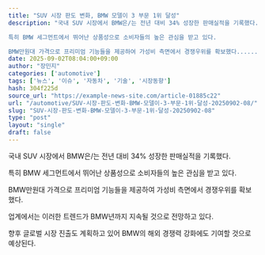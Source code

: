 ```yaml
---
title: "SUV 시장 판도 변화, BMW 모델이 3 부문 1위 달성"
description: "국내 SUV 시장에서 BMW은/는 전년 대비 34% 성장한 판매실적을 기록했다.

특히 BMW 세그먼트에서 뛰어난 상품성으로 소비자들의 높은 관심을 받고 있다.

BMW만원대 가격으로 프리미엄 기능들을 제공하여 가성비 측면에서 경쟁우위를 확보했다......"
date: 2025-09-02T08:04:00+09:00
author: "장민지"
categories: ['automotive']
tags: ['뉴스', '이슈', '자동차', '기술', '시장동향']
hash: 304f225d
source_url: "https://example-news-site.com/article-01885c22"
url: "/automotive/SUV-시장-판도-변화-BMW-모델이-3-부문-1위-달성-20250902-08/"
slug: "SUV-시장-판도-변화-BMW-모델이-3-부문-1위-달성-20250902-08"
type: "post"
layout: "single"
draft: false
---
```


국내 SUV 시장에서 BMW은/는 전년 대비 34% 성장한 판매실적을 기록했다.

특히 BMW 세그먼트에서 뛰어난 상품성으로 소비자들의 높은 관심을 받고 있다.

BMW만원대 가격으로 프리미엄 기능들을 제공하여 가성비 측면에서 경쟁우위를 확보했다.

업계에서는 이러한 트렌드가 BMW년까지 지속될 것으로 전망하고 있다.

향후 글로벌 시장 진출도 계획하고 있어 BMW의 해외 경쟁력 강화에도 기여할 것으로 예상된다.